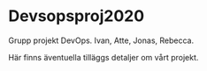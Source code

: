 # Devsopsproj2020
Grupp projekt DevOps. Ivan, Atte, Jonas, Rebecca. 

Här finns äventuella tilläggs detaljer om vårt projekt.
